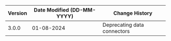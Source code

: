 | **Version** | **Date Modified (DD-MM-YYYY)** | **Change History**                                                 |
|-------------|--------------------------------|--------------------------------------------------------------------|
| 3.0.0       | 01-08-2024                     | Deprecating data connectors |

